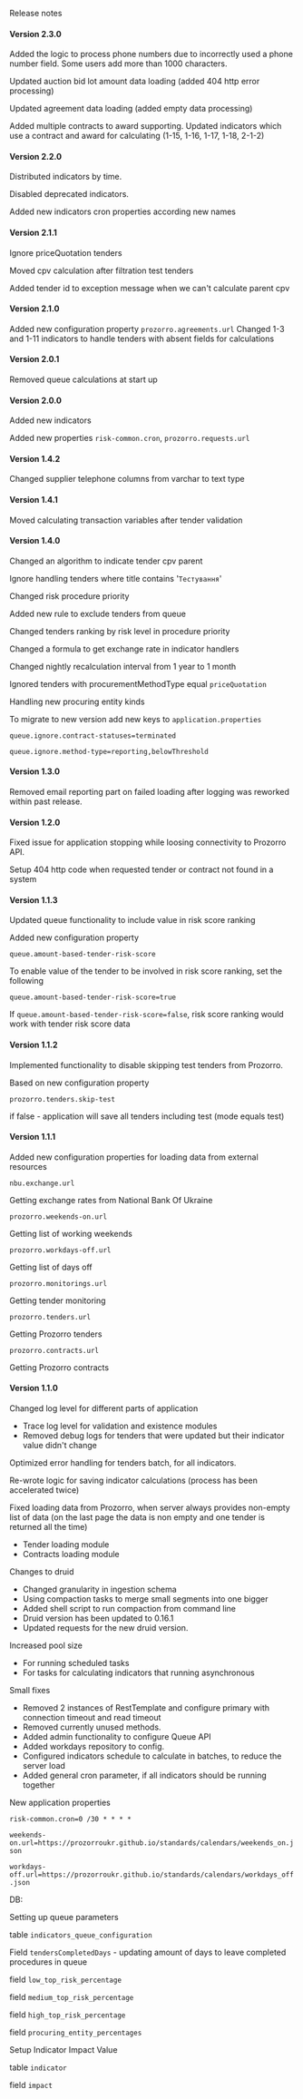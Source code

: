 Release notes

#### Version 2.3.0

Added the logic to process phone numbers due to incorrectly used a phone number field. Some users add more than 1000 characters.

Updated auction bid lot amount data loading (added 404 http error processing)

Updated agreement data loading (added empty data processing)

Added multiple contracts to award supporting. Updated indicators which use a contract and award for calculating (1-15, 1-16, 1-17, 1-18, 2-1-2)

#### Version 2.2.0

Distributed indicators by time. 

Disabled deprecated indicators. 

Added new indicators cron properties according new names

#### Version 2.1.1

Ignore priceQuotation tenders

Moved cpv calculation after filtration test tenders

Added tender id to exception message when we can't calculate parent cpv

#### Version 2.1.0

Added new configuration property `prozorro.agreements.url`
Changed 1-3 and 1-11 indicators to handle tenders with absent fields for calculations

#### Version 2.0.1

Removed queue calculations at start up

#### Version 2.0.0

Added new indicators

Added new properties
`risk-common.cron`, `prozorro.requests.url`

#### Version 1.4.2

Changed supplier telephone columns from varchar to text type

#### Version 1.4.1

Moved calculating transaction variables after tender validation

#### Version 1.4.0

Changed an algorithm to indicate tender cpv parent

Ignore handling tenders where title contains '`Тестування`'

Changed risk procedure priority

Added new rule to exclude tenders from queue

Changed tenders ranking by risk level in procedure priority

Changed a formula to get exchange rate in indicator handlers  

Changed nightly recalculation interval from 1 year to 1 month

Ignored tenders with procurementMethodType equal `priceQuotation`

Handling new procuring entity kinds

To migrate to new version add new keys to `application.properties`

`queue.ignore.contract-statuses=terminated`

`queue.ignore.method-type=reporting,belowThreshold `

#### Version 1.3.0

Removed email reporting part on failed loading after logging was reworked within past release.

#### Version 1.2.0

Fixed issue for application stopping while loosing connectivity to Prozorro API. 

Setup 404 http code when requested tender or contract not found in a system

#### Version 1.1.3

Updated queue functionality to include value in risk score ranking

Added new configuration property

`queue.amount-based-tender-risk-score`

To enable value of the tender to be involved in risk score ranking, set the following

`queue.amount-based-tender-risk-score=true`

If `queue.amount-based-tender-risk-score=false`, risk score ranking would work with tender risk score data

#### Version 1.1.2

Implemented functionality to disable skipping test tenders from Prozorro.

Based on new configuration property

`prozorro.tenders.skip-test`
 
if false - application will save all tenders including test (mode equals test)

#### Version 1.1.1

Added new configuration properties for loading data from external resources

`nbu.exchange.url` 

Getting exchange rates from National Bank Of Ukraine

`prozorro.weekends-on.url`

Getting list of working weekends 

`prozorro.workdays-off.url`

Getting list of days off

`prozorro.monitorings.url`

Getting tender monitoring

`prozorro.tenders.url`

Getting Prozorro tenders

`prozorro.contracts.url`

Getting Prozorro contracts

#### Version 1.1.0

Changed log level for different parts of application	
- Trace log level for validation and existence modules
- Removed debug logs for tenders that were updated but their indicator value didn't change

Optimized error handling for tenders batch, for all indicators.

Re-wrote logic for saving indicator calculations (process has been accelerated twice)

Fixed loading data from Prozorro, when server always provides non-empty list of data (on the last page the data is non empty and one tender is returned all the time)
- Tender loading module
- Contracts loading module

Changes to druid
- Changed granularity in ingestion schema
- Using compaction tasks to merge small segments into one bigger
- Added shell script to run compaction from command line
- Druid version has been updated to 0.16.1
- Updated requests for the new druid version. 


Increased pool size
- For running scheduled tasks
- For tasks for calculating indicators that running asynchronous

Small fixes
- Removed 2 instances of RestTemplate and configure primary with connection timeout and read timeout
- Removed currently unused methods.
- Added admin functionality to configure Queue API
- Added workdays repository to config.
- Configured indicators schedule to calculate in batches, to reduce the server load
- Added general cron parameter, if all indicators should be running together


New application properties

`risk-common.cron=0 /30 * * * *`

`weekends-on.url=https://prozorroukr.github.io/standards/calendars/weekends_on.json`

`workdays-off.url=https://prozorroukr.github.io/standards/calendars/workdays_off.json`



DB:

Setting up queue parameters

table `indicators_queue_configuration`

Field `tendersCompletedDays` - updating amount of days to leave completed procedures in queue 

field `low_top_risk_percentage`

field `medium_top_risk_percentage`

field `high_top_risk_percentage`

field `procuring_entity_percentages`

Setup Indicator Impact Value

table `indicator`

field `impact`

